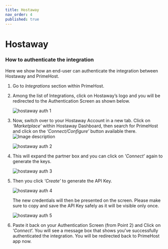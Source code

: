 ```yaml
---
title: Hostaway
nav_order: 4
published: true
---
```

# Hostaway

### How to authenticate the integration [​](https://docs.calry.app/docs/PMS%20Specific%20Guides/hostaway/#how-to-authenticate-the-integration-if-youre-a-hostaway-partner)

Here we show how an end-user can authenticate the integration between Hostaway and PrimeHost.

1.  Go to _Integrations_ section within PrimeHost.
    
2.  Among the list of Integrations, click on Hostaway’s logo and you will be redirected to the Authentication Screen as shown below.
    
    ![hostaway auth 1](https://docs.calry.app/assets/images/hostaway_auth_1-ad840f7632b290035216b6a5a29add51.png)
    
3.  Now, switch over to your Hostaway Account in a new tab. Click on _‘Marketplace’_ within Hostaway Dashboard, then search for PrimeHost and click on the _‘Connect/Configure’_ button available there. ![Image description](/media/hostaway_auth_2-9d92f405cfe2e17d41582b28aab12495.png)
    
    ![hostaway auth 2](https://docs.calry.app/assets/images/hostaway_auth_2-9d92f405cfe2e17d41582b28aab12495.png)
    
4.  This will expand the partner box and you can click on _'Connect'_ again to generate the keys.
    
    ![hostaway auth 3](https://docs.calry.app/assets/images/hostaway_auth_3-c6462cb67302978779e155b5d6eb2b00.png)
    
5.  Then you click _‘Create’_ to generate the API Key.
    
    ![hostaway auth 4](https://docs.calry.app/assets/images/hostaway_auth_4-0b462ede29a9848092eeaf4e750ebc7a.png)
    
    The new credentials will then be presented on the screen. Please make sure to copy and save the API Key safely as it will be visible only once.
    
    ![hostaway auth 5](https://docs.calry.app/assets/images/hostaway_auth_5-74ae73d104a48aa0844a4efea099c961.png)
    
6.  Paste it back on your Authentication Screen (from Point 2) and Click on ‘_Connect_’. You will see a message box that shows you’ve successfully authenticated the integration. You will be redirected back to PrimeHost app now.